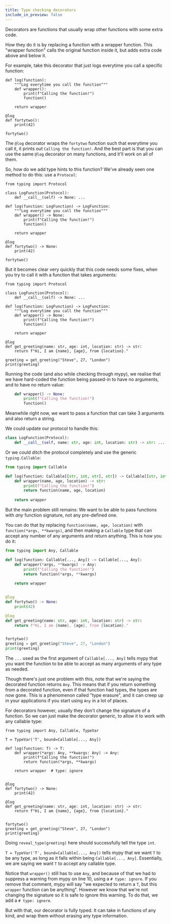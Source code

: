 ```yaml
---
title: Type checking decorators
include_in_preview: false
---
```


Decorators are functions that usually wrap other functions with some extra code.

How they do it is by replacing a function with a wrapper function. This "wrapper
function" calls the original function inside it, but adds extra code above and
below it.

For example, take this decorator that just logs everytime you call a specific
function:

```{.python .example .mypy-strict}
def log(function):
    """Log everytime you call the function"""
    def wrapper():
        print(f"Calling the function!")
        function()
    
    return wrapper

@log
def fortytwo():
    print(42)

fortytwo()
```

The `@log` decorator wraps the `fortytwo` function such that everytime you call
it, it prints out `Calling the function!`. And the best part is that you can use
the same `@log` decorator on many functions, and it'll work on all of them.

So, how do we add type hints to this function? We've already seen one method to
do this: use a `Protocol`:

```{.python .example .mypy-strict}
from typing import Protocol

class LogFunction(Protocol):
    def __call__(self) -> None: ...

def log(function: LogFunction) -> LogFunction:
    """Log everytime you call the function"""
    def wrapper() -> None:
        print(f"Calling the function!")
        function()
    
    return wrapper

@log
def fortytwo() -> None:
    print(42)

fortytwo()
```

But it becomes clear very quickly that this code needs some fixes, when you try
to call it with a function that takes arguments:

```{.python .example .mypy-strict}
from typing import Protocol

class LogFunction(Protocol):
    def __call__(self) -> None: ...

def log(function: LogFunction) -> LogFunction:
    """Log everytime you call the function"""
    def wrapper() -> None:
        print(f"Calling the function!")
        function()
    
    return wrapper

@log
def get_greeting(name: str, age: int, location: str) -> str:
    return f"Hi, I am {name}, {age}, from {location}."

greeting = get_greeting("Steve", 27, "London")
print(greeting)
```

Running the code (and also while checking through mypy), we realise that we have
hard-coded the function being passed-in to have no arguments, and to have no
return value:

```python
    def wrapper() -> None:
        print(f"Calling the function!")
        function()
```

Meanwhile right now, we want to pass a function that can take 3 arguments and
also return a string.

We could update our protocol to handle this:

```python
class LogFunction(Protocol):
    def __call__(self, name: str, age: int, location: str) -> str: ...
```

Or we could ditch the protocol completely and use the generic `typing.Callable`:

```python
from typing import Callable

def log(function: Callable[[str, int, str], str]) -> Callable[[str, int, str], str]:
    def wrapper(name, age, location) -> str:
        print(f"Calling the function!")
        return function(name, age, location)
    
    return wrapper
```

But the main problem still remains: We want to be able to pass functions with
*any* function signature, not any pre-defined one.

You can do that by replacing `function(name, age, location)` with
`function(*args, **kwargs)`, and then making a `Callable` type that can accept
any number of any arguments and return anything. This is how you do it:

```python
from typing import Any, Callable

def log(function: Callable[..., Any]) -> Callable[..., Any]:
    def wrapper(*args, **kwargs) -> Any:
        print(f"Calling the function!")
        return function(*args, **kwargs)
    
    return wrapper


@log
def fortytwo() -> None:
    print(42)

@log
def get_greeting(name: str, age: int, location: str) -> str:
    return f"Hi, I am {name}, {age}, from {location}."


fortytwo()
greeting = get_greeting("Steve", 27, "London")
print(greeting)
```

The `...` used as the first argument of `Callable[..., Any]` tells mypy that you
want the function to be able to accept as many arguments of any type as needed.

Though there's just one problem with this, note that we're saying the decorated
function returns `Any`. This means that if you return something from a decorated
function, even if that function had types, the types are now gone. This is a
phenomenon called "type erasure", and it can creep up in your applications if
you start using `Any` in a lot of places.

For decorators however, usually they don't change the signature of a function.
So we can just make the decorator generic, to allow it to work with any callable
type:

```{.python .example .mypy-strict}
from typing import Any, Callable, TypeVar

T = TypeVar('T', bound=Callable[..., Any])

def log(function: T) -> T:
    def wrapper(*args: Any, **kwargs: Any) -> Any:
        print(f"Calling the function!")
        return function(*args, **kwargs)
    
    return wrapper  # type: ignore


@log
def fortytwo() -> None:
    print(42)

@log
def get_greeting(name: str, age: int, location: str) -> str:
    return f"Hi, I am {name}, {age}, from {location}."


fortytwo()
greeting = get_greeting("Steve", 27, "London")
print(greeting)
```

Doing `reveal_type(greeting)` here should successfully tell the type `int`.

`T = TypeVar('T', bound=Callable[..., Any])` tells mypy that we want `T` to be
any type, as long as it falls within being `Callable[..., Any]`. Essentially, we
are saying we want `T` to accept any callable type.

Notice that `wrapper()` still has to use `Any`, and because of that we had to
suppress a warning from mypy on line 10, using a `# type: ignore`. If you remove
that comment, mypy will say "we expected to return a `T`, but this `wrapper`
function can be anything". However we know that we're not changing the signature
so it is safe to ignore this warning. To do that, we add a `# type: ignore`.

But with that, our decorator is fully typed. It can take in functions of any
kind, and wrap them without erasing any type information.
